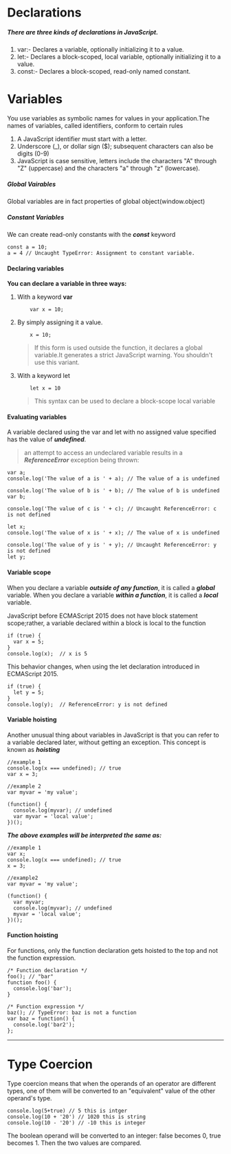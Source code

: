 # Declarations
##### There are three kinds of declarations in JavaScript.
1. var:- Declares a variable, optionally initializing it to a value.
2. let:- Declares a block-scoped, local variable, optionally initializing it to a value.
3. const:- Declares a block-scoped, read-only named constant.

# Variables
You use variables as symbolic names for values in your application.The names of variables, called identifiers, conform to certain rules
1. A JavaScript identifier must start with a letter.
2. Underscore (_), or dollar sign ($); subsequent characters can also be digits (0-9)
3. JavaScript is case sensitive, letters include the characters "A" through "Z" (uppercase) and the characters "a" through "z" (lowercase).

##### Global Vairables
Global variables are in fact properties of global object(window.object)
##### Constant Variables
We can create read-only constants with the ***const*** keyword
```
const a = 10;
a = 4 // Uncaught TypeError: Assignment to constant variable.

```


 #### Declaring variables
**You can declare a variable in three ways:**
1. With a keyword **var**
    ```
        var x = 10;
    ```
2. By simply assigning it a value.
    ```
        x = 10;
    ```
    >If this form is used outside the function, it declares a global variable.It generates a strict JavaScript warning. You shouldn't use this variant.

3. With a keyword let
    ```
        let x = 10
    ```
    >This syntax can be used to declare a block-scope local variable

#### Evaluating variables
A variable declared using the var and let with no assigned value specified has the value of ***undefined***.
>an attempt to access an undeclared variable results in a ***ReferenceError*** exception being thrown:

```
var a;
console.log('The value of a is ' + a); // The value of a is undefined

console.log('The value of b is ' + b); // The value of b is undefined
var b;

console.log('The value of c is ' + c); // Uncaught ReferenceError: c is not defined

let x;
console.log('The value of x is ' + x); // The value of x is undefined

console.log('The value of y is ' + y); // Uncaught ReferenceError: y is not defined
let y;
```

#### Variable scope
When you declare a variable ***outside of any function***, it is called a ***global*** variable.
When you declare a variable ***within a function***, it is called a ***local*** variable.

JavaScript before ECMAScript 2015 does not have block statement scope;rather, a variable declared within a block is local to the function
```
if (true) {
  var x = 5;
}
console.log(x);  // x is 5
```

This behavior changes, when using the let declaration introduced in ECMAScript 2015.
```
if (true) {
  let y = 5;
}
console.log(y);  // ReferenceError: y is not defined
```

#### Variable hoisting
Another unusual thing about variables in JavaScript is that you can refer to a variable declared later, without getting an exception. This concept is known as ***hoisting***

```
//example 1
console.log(x === undefined); // true
var x = 3;

//example 2
var myvar = 'my value';

(function() {
  console.log(myvar); // undefined
  var myvar = 'local value';
})();
```
***The above examples will be interpreted the same as:***
```
//example 1
var x;
console.log(x === undefined); // true
x = 3;

//example2
var myvar = 'my value';

(function() {
  var myvar;
  console.log(myvar); // undefined
  myvar = 'local value';
})();
```

#### Function hoisting
For functions, only the function declaration gets hoisted to the top and not the function expression.
```
/* Function declaration */
foo(); // "bar"
function foo() {
  console.log('bar');
}

/* Function expression */
baz(); // TypeError: baz is not a function
var baz = function() {
  console.log('bar2');
};
```

***
# Type Coercion
Type coercion means that when the operands of an operator are different types, one of them will be converted to an "equivalent" value of the other operand's type.
```
console.log(5+true) // 5 this is intger
console.log(10 + '20') // 1020 this is string
console.log(10 - '20') // -10 this is integer
```
The boolean operand will be converted to an integer: false becomes 0, true becomes 1. Then the two values are compared.

